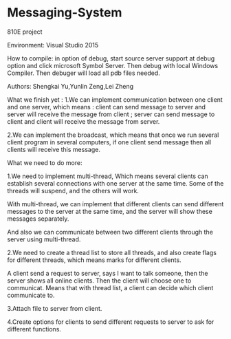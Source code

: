 # Messaging-System
810E project

Environment: Visual Studio 2015

How to compile: in option of debug,  start source server support at debug option and click microsoft Symbol Server. Then debug with local Windows Compiler. Then debuger will load all pdb files needed.

Authors: Shengkai Yu,Yunlin Zeng,Lei Zheng



What we finish yet :
1.We can implement communication between one client and one server, which means : client can send message to server and server will receive the message from client ;  server can send message to client and client will receive the message from server.

2.We can implement the broadcast, which means that once we run several client program in several computers, if one client send message then all clients will receive this message.

What we need to do more:

1.We need to implement multi-thread, Which means several clients can establish several connections with one server at the same time. Some of the threads will suspend, and the others will work. 

With multi-thread, we can implement that different clients can send different messages to the server at the same time, and the server will show these messages separately.

And also we can communicate between two different clients through the server using multi-thread.

2.We need to create a thread list to store all threads, and also create flags for different threads, which means marks for different clients.

A client send a request to server, says I want to talk someone, then the server shows all online clients. Then the client will choose one to communicat. Means that with thread list, a client can decide which client communicate to.

3.Attach file to server from client.

4.Create options for clients to send different requests to server to ask for different functions.
